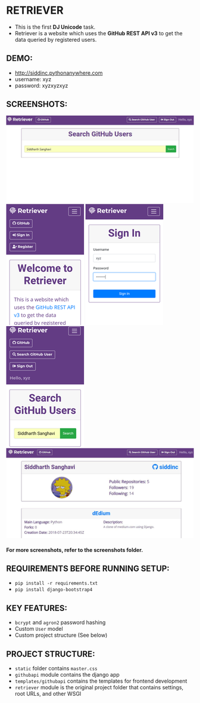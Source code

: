 # RETRIEVER
- This is the first **DJ Unicode** task.
- Retriever is a website which uses the **GitHub REST API v3** to get the data queried by registered users.

## DEMO:
- http://siddinc.pythonanywhere.com
- username: xyz
- password: xyzxyzxyz

## SCREENSHOTS:
![desktop_user_search](/screenshots/desktop_user_search.png)
![mobile_index](/screenshots/mobile_index.png)
![mobile_login](/screenshots/mobile_login.png)
![mobile_user_search](/screenshots/mobile_user_search.png)
![desktop_user_detail](/screenshots/desktop_user_detail.png)

#### For more screenshots, refer to the screenshots folder.

## REQUIREMENTS BEFORE RUNNING SETUP:
- `pip install -r requirements.txt`
- `pip install django-bootstrap4`


## KEY FEATURES:
- `bcrypt` and `agron2` password hashing
- Custom  `User`  model
- Custom project structure (See below)


## PROJECT STRUCTURE:
- `static` folder contains `master.css`
- `githubapi` module contains the django app
- `templates/githubapi` contains the templates for frontend development
- `retriever` module is the original project folder that contains settings, root URLs,  and other WSGI

